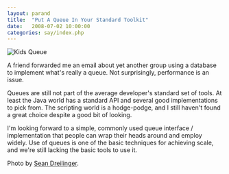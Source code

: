 ```yaml
---
layout: parand
title:  "Put A Queue In Your Standard Toolkit"
date:   2008-07-02 10:00:00
categories: say/index.php
---
```

![Kids Queue](http://farm2.static.flickr.com/1167/713631512_e188072542_m_d.jpg)

A friend forwarded me an email about yet another group using a database to implement what's really a queue. Not surprisingly, performance is an issue.

Queues are still not part of the average developer's standard set of tools. At least the Java world has a standard API and several good implementations to pick from. The scripting world is a hodge-podge, and I still haven't found a great choice despite a good bit of looking.

I'm looking forward to a simple, commonly used queue interface / implementation that people can wrap their heads around and employ widely. Use of queues is one of the basic techniques for achieving scale, and we're still lacking the basic tools to use it.

Photo by [Sean Dreilinger](http://flickr.com/photos/seandreilinger/713631512/).
